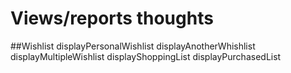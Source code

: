 # Views/reports thoughts

##Wishlist
displayPersonalWishlist
displayAnotherWhishlist
displayMultipleWishlist
displayShoppingList
displayPurchasedList